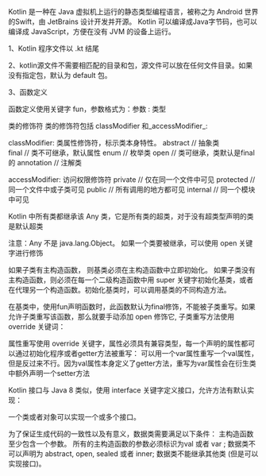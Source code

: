 
Kotlin 是一种在 Java 虚拟机上运行的静态类型编程语言，被称之为 Android 世界的Swift，由 JetBrains 设计开发并开源。
Kotlin 可以编译成Java字节码，也可以编译成 JavaScript，方便在没有 JVM 的设备上运行。

1、Kotlin 程序文件以 .kt 结尾

2、kotlin源文件不需要相匹配的目录和包，源文件可以放在任何文件目录。如果没有指定包，默认为 default 包。

3、函数定义

  函数定义使用关键字 fun，参数格式为：参数 : 类型
  
  
  类的修饰符
  类的修饰符包括 classModifier 和_accessModifier_:
  
  classModifier: 类属性修饰符，标示类本身特性。
  abstract    // 抽象类  
  final       // 类不可继承，默认属性
  enum        // 枚举类
  open        // 类可继承，类默认是final的
  annotation  // 注解类
  
  accessModifier: 访问权限修饰符
  private    // 仅在同一个文件中可见
  protected  // 同一个文件中或子类可见
  public     // 所有调用的地方都可见
  internal   // 同一个模块中可见
  
  
  Kotlin 中所有类都继承该 Any 类，它是所有类的超类，对于没有超类型声明的类是默认超类
  
  注意：Any 不是 java.lang.Object。
  如果一个类要被继承，可以使用 open 关键字进行修饰
  
  如果子类有主构造函数， 则基类必须在主构造函数中立即初始化。
  如果子类没有主构造函数，则必须在每一个二级构造函数中用 super 关键字初始化基类，或者在代理另一个构造函数。初始化基类时，可以调用基类的不同构造方法。
  
  在基类中，使用fun声明函数时，此函数默认为final修饰，不能被子类重写。如果允许子类重写该函数，那么就要手动添加 open 修饰它, 子类重写方法使用 override 关键词：
  
  属性重写使用 override 关键字，属性必须具有兼容类型，每一个声明的属性都可以通过初始化程序或者getter方法被重写：
可以用一个var属性重写一个val属性，但是反过来不行。因为val属性本身定义了getter方法，重写为var属性会在衍生类中额外声明一个setter方法

Kotlin 接口与 Java 8 类似，使用 interface 关键字定义接口，允许方法有默认实现：

一个类或者对象可以实现一个或多个接口。


为了保证生成代码的一致性以及有意义，数据类需要满足以下条件：
主构造函数至少包含一个参数。
所有的主构造函数的参数必须标识为val 或者 var ;
数据类不可以声明为 abstract, open, sealed 或者 inner;
数据类不能继承其他类 (但是可以实现接口)。